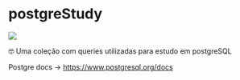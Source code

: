 
# postgreStudy

![](https://img.shields.io/static/v1?label=postgreSQL&labelColor=bbeef1&message=SQL&color=ffc7ee&logo=&logoColor=ffffff&style=flat-square)


🤓 Uma coleção com queries utilizadas para estudo em postgreSQL 

Postgre docs -> https://www.postgresql.org/docs
